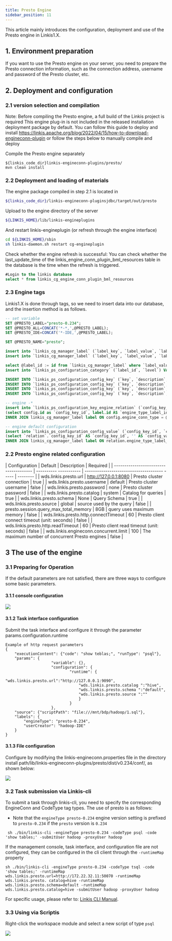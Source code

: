 ```yaml
---
title: Presto Engine
sidebar_position: 11
---
```


This article mainly introduces the configuration, deployment and use of the Presto engine in Linkis1.X.

## 1. Environment preparation

If you want to use the Presto engine on your server, you need to prepare the Presto connection information, such as the connection address, username and password of the Presto cluster, etc.

## 2. Deployment and configuration

### 2.1 version selection and compilation
Note: Before compiling the Presto engine, a full build of the Linkis project is required
This engine plug-in is not included in the released installation deployment package by default.
You can follow this guide to deploy and install https://linkis.apache.org/blog/2022/04/15/how-to-download-engineconn-plugin
 or follow the steps below to manually compile and deploy


Compile the Presto engine separately

```
${linkis_code_dir}linkis-engineconn-plugins/presto/
mvn clean install
```

### 2.2 Deployment and loading of materials

The engine package compiled in step 2.1 is located in
```bash
${linkis_code_dir}/linkis-engineconn-pluginsjdbc/target/out/presto
```
Upload to the engine directory of the server
```bash
${LINKIS_HOME}/lib/linkis-engineplugins
```
And restart linkis-engineplugin (or refresh through the engine interface)
```bash
cd ${LINKIS_HOME}/sbin
sh linkis-daemon.sh restart cg-engineplugin
```
Check whether the engine refresh is successful: You can check whether the last_update_time of the linkis_engine_conn_plugin_bml_resources table in the database is the time when the refresh is triggered.

```sql
#Login to the linkis database
select * from linkis_cg_engine_conn_plugin_bml_resources
```

### 2.3 Engine tags

Linkis1.X is done through tags, so we need to insert data into our database, and the insertion method is as follows.

```sql
-- set variable
SET @PRESTO_LABEL="presto-0.234";
SET @PRESTO_ALL=CONCAT('*-*,',@PRESTO_LABEL);
SET @PRESTO_IDE=CONCAT('*-IDE,',@PRESTO_LABEL);

SET @PRESTO_NAME="presto";

insert into `linkis_cg_manager_label` (`label_key`, `label_value`, `label_feature`, `label_value_size`, `update_time`, `create_time`) VALUES ('combined_userCreator_engineType',@PRESTO_ALL, 'OPTIONAL', 2, now(), now());
insert into `linkis_cg_manager_label` (`label_key`, `label_value`, `label_feature`, `label_value_size`, `update_time`, `create_time`) VALUES ('combined_userCreator_engineType',@PRESTO_IDE, 'OPTIONAL', 2, now(), now());

select @label_id := id from `linkis_cg_manager_label` where `label_value` = @PRESTO_IDE;
insert into `linkis_ps_configuration_category` (`label_id`, `level`) VALUES (@label_id, 2);

INSERT INTO `linkis_ps_configuration_config_key` (`key`, `description`, `name`, `default_value`, `validate_type`, `validate_range`, `engine_conn_type`, `is_hidden`, `is_advanced`, `level`, `treeName`) VALUES ('wds.linkis.presto.url', 'Presto 集群连接', 'presto连接地址', 'http://127.0.0.1:8080', 'None', NULL, @PRESTO_NAME, 0, 0, 1, '数据源配置');
INSERT INTO `linkis_ps_configuration_config_key` (`key`, `description`, `name`, `default_value`, `validate_type`, `validate_range`, `engine_conn_type`, `is_hidden`, `is_advanced`, `level`, `treeName`) VALUES ('wds.linkis.presto.catalog', '查询的 Catalog ', 'presto连接的catalog', 'hive', 'None', NULL, @PRESTO_NAME, 0, 0, 1, '数据源配置');
INSERT INTO `linkis_ps_configuration_config_key` (`key`, `description`, `name`, `default_value`, `validate_type`, `validate_range`, `engine_conn_type`, `is_hidden`, `is_advanced`, `level`, `treeName`) VALUES ('wds.linkis.presto.schema', '查询的 Schema ', '数据库连接schema', '', 'None', NULL, @PRESTO_NAME, 0, 0, 1, '数据源配置');
INSERT INTO `linkis_ps_configuration_config_key` (`key`, `description`, `name`, `default_value`, `validate_type`, `validate_range`, `engine_conn_type`, `is_hidden`, `is_advanced`, `level`, `treeName`) VALUES ('wds.linkis.presto.source', '查询使用的 source ', '数据库连接source', '', 'None', NULL, @PRESTO_NAME, 0, 0, 1, '数据源配置');

-- engine -*
insert into `linkis_ps_configuration_key_engine_relation` (`config_key_id`, `engine_type_label_id`)
(select config.id as `config_key_id`, label.id AS `engine_type_label_id` FROM linkis_ps_configuration_config_key config
INNER JOIN linkis_cg_manager_label label ON config.engine_conn_type = @PRESTO_NAME and label_value = @PRESTO_IDE);

-- engine default configuration
insert into `linkis_ps_configuration_config_value` (`config_key_id`, `config_value`, `config_label_id`)
(select `relation`.`config_key_id` AS `config_key_id`, '' AS `config_value`, `relation`.`engine_type_label_id` AS `config_label_id` FROM linkis_ps_configuration_key_engine_relation relation
INNER JOIN linkis_cg_manager_label label ON relation.engine_type_label_id = label.id AND label.label_value = @PRESTO_IDE);
```

### 2.2 Presto engine related configuration

| Configuration | Default | Description | Required |
| -------------------------------------- | ---------- ----------- | -------------------------------------- ----- | -------- |
| wds.linkis.presto.url | http://127.0.0.1:8080 | Presto cluster connection | true |
| wds.linkis.presto.username | default | Presto cluster username | false |
| wds.linkis.presto.password | none | Presto cluster password | false |
| wds.linkis.presto.catalog | system | Catalog for queries | true |
| wds.linkis.presto.schema | None | Query Schema | true |
| wds.linkis.presto.source | global | source used by the query | false |
| presto.session.query_max_total_memory | 8GB | query uses maximum memory | false |
| wds.linkis.presto.http.connectTimeout | 60 | Presto client connect timeout (unit: seconds) | false |
| wds.linkis.presto.http.readTimeout | 60 | Presto client read timeout (unit: seconds) | false |
| wds.linkis.engineconn.concurrent.limit | 100 | The maximum number of concurrent Presto engines | false |
## 3 The use of the engine

### 3.1 Preparing for Operation

If the default parameters are not satisfied, there are three ways to configure some basic parameters.

#### 3.1.1 console configuration

![](/Images-zh/EngineUsage/presto-console.png)

#### 3.1.2 Task interface configuration
Submit the task interface and configure it through the parameter params.configuration.runtime

```shell
Example of http request parameters
{
    "executionContent": {"code": "show teblas;", "runType": "psql"},
    "params": {
                    "variable": {},
                    "configuration": {
                            "runtime": {
                                "wds.linkis.presto.url":"http://127.0.0.1:9090",
                                "wds.linkis.presto.catalog ":"hive",
                                "wds.linkis.presto.schema ":"default",
                                "wds.linkis.presto.source ":""
                                }
                            }
                    },
    "source": {"scriptPath": "file:///mnt/bdp/hadoop/1.sql"},
    "labels": {
        "engineType": "presto-0.234",
        "userCreator": "hadoop-IDE"
    }
}
````

#### 3.1.3 File configuration
Configure by modifying the linkis-engineconn.properties file in the directory install path/lib/linkis-engineconn-plugins/presto/dist/v0.234/conf/, as shown below:

![](/Images-zh/EngineUsage/presto-file.png)

### 3.2 Task submission via Linkis-cli

To submit a task through linkis-cli, you need to specify the corresponding EngineConn and CodeType tag types. The use of presto is as follows:

- Note that the `engineType presto-0.234` engine version setting is prefixed to `presto-0.234` if the `presto` version is `0.234`

```shell
 sh ./bin/linkis-cli -engineType presto-0.234 -codeType psql -code 'show tables;' -submitUser hadoop -proxyUser hadoop
```

If the management console, task interface, and configuration file are not configured, they can be configured in the cli client through the `-runtimeMap` property
```shell
sh ./bin/linkis-cli -engineType presto-0.234 -codeType tsql -code 'show tables;' -runtimeMap wds.linkis.presto.url=http://172.22.32.11:50070 -runtimeMap wds.linkis.presto. catalog=hive -runtimeMap wds.linkis.presto.schema=default -runtimeMap wds.linkis.presto.catalog=hive -submitUser hadoop -proxyUser hadoop
```

For specific usage, please refer to: [Linkis CLI Manual](..//user-guide/linkiscli-manual.md).

### 3.3 Using via Scriptis

Right-click the workspace module and select a new script of type `psql`

![](/Images-zh/EngineUsage/presto-psql.png)